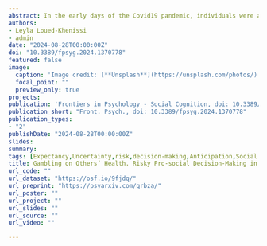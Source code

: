 ```yaml
---
abstract: In the early days of the Covid19 pandemic, individuals were asked to perform costly actions to reduce harm to strangers, even while the general population, including authorities and experts, grappled with the uncertainty surrounding the novel virus. Many studies have examined health decision-making by experts, but the study of lay, non-expert, individual decision-making on a stranger's health has been left to the wayside, as ordinary citizens are usually not tasked with such decisions. We sought to capture a snapshot of this specific choice behavior by administering two surveys to the general population in the spring of 2020, when much of the global community was subject to Covid19-related restrictions, as well as uncertainty surrounding the virus. We presented study participants with fictitious diseases varying in severity that threatened oneself, a loved one or a stranger. Participants were asked to choose between treatment options that could either provide a sure, but mild improvement (sure option) or cure the affected person at a given probability of success (risky option). Respondents preferred gambles overall, but risk-seeking decreased progressively with higher expected severity of disease. This pattern was observed regardless of the recipient's indentity. Distinctions between targets emerged however when decisions were conditioned on a treatment's monetary cost, with participants preferring cheaper options for strangers. Overall, these findings provide a descriptive model of individual decision-making under risk for others; and inform on the limits of what can be asked of an individual in service to a stranger.
authors:
- Leyla Loued-Khenissi
- admin
date: "2024-08-28T00:00:00Z"
doi: "10.3389/fpsyg.2024.1370778"
featured: false
image: 
  caption: 'Image credit: [**Unsplash**](https://unsplash.com/photos/)'
  focal_point: ""
  preview_only: true
projects: 
publication: 'Frontiers in Psychology - Social Cognition, doi: 10.3389/fpsyg.2024.1370778'
publication_short: "Front. Psych., doi: 10.3389/fpsyg.2024.1370778"
publication_types:
- "2"
publishDate: "2024-08-28T00:00:00Z"
slides: 
summary:
tags: [Expectancy,Uncertainty,risk,decision-making,Anticipation,Social cognition,Self-Other distinction,third party,Social interactions,Reward,economical choice,Feedback,Covid-19]
title: Gambling on Others’ Health. Risky Pro-social Decision-Making in the Era of Covid19
url_code: ""
url_dataset: "https://osf.io/9fjdq/"
url_preprint: "https://psyarxiv.com/qrbza/"
url_poster: ""
url_project: ""
url_slides: ""
url_source: ""
url_video: ""

---
```

